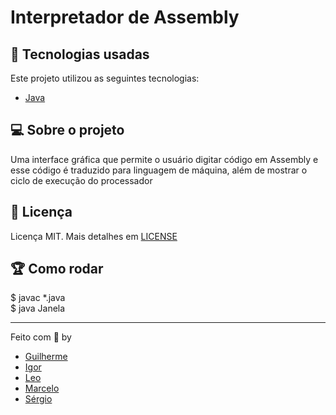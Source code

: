 # Interpretador de Assembly

## :rocket: Tecnologias usadas
Este projeto utilizou as seguintes tecnologias:
- [Java](https://www.java.com/pt_BR/)

## :computer: Sobre o projeto
Uma interface gráfica que permite o usuário digitar código em Assembly e esse código é traduzido para linguagem de máquina, além de mostrar o ciclo de execução do processador

## :memo: Licença
Licença MIT. Mais detalhes em [LICENSE](LICENSE.md)

## :trophy: Como rodar
$ javac *.java  
$ java Janela

---

Feito com :purple_heart: by
- [Guilherme](https://github.com/GuilhermeFernandes01/)
- [Igor](https://github.com/igordearaujo)
- [Leo](https://github.com/lkmatsuda)
- [Marcelo](https://github.com/marcelo2132000)
- [Sérgio](https://github.com/Sergio2500)